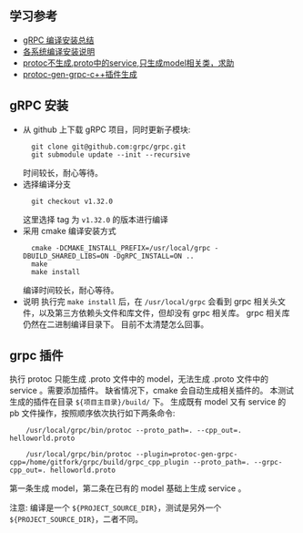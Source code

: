 
## 学习参考
- [gRPC 编译安装总结](https://segmentfault.com/a/1190000020812273?utm_source=tag-newest)
- [各系统编译安装说明](../BUILDING.md)
- [protoc不生成.proto中的service,只生成model相关类，求助](https://segmentfault.com/q/1010000013399560)
- [protoc-gen-grpc-c++插件生成](https://blog.csdn.net/u012198575/article/details/88694054)

## gRPC 安装

- 从 github 上下载 gRPC 项目，同时更新子模块:
  ```shell
    git clone git@github.com:grpc/grpc.git
    git submodule update --init --recursive
  ```
  时间较长，耐心等待。
- 选择编译分支
  ```shell
    git checkout v1.32.0
  ```
  这里选择 tag 为 `v1.32.0` 的版本进行编译
- 采用 cmake 编译安装方式
  ```shell
    cmake -DCMAKE_INSTALL_PREFIX=/usr/local/grpc -DBUILD_SHARED_LIBS=ON -DgRPC_INSTALL=ON ..
    make
    make install
  ```
  编译时间较长，耐心等待。
- 说明
    执行完 `make install` 后，在 `/usr/local/grpc` 会看到 grpc 相关头文件，以及第三方依赖头文件和库文件，但却没有 grpc 相关库。
    grpc 相关库仍然在二进制编译目录下。
    目前不太清楚怎么回事。
    
## grpc 插件

执行 protoc 只能生成 .proto 文件中的 model，无法生成 .proto 文件中的 service 。需要添加插件。
缺省情况下，cmake 会自动生成相关插件的。
本测试生成的插件在目录 `${项目主目录}/build/` 下。
生成既有 model 又有 service 的 pb 文件操作，按照顺序依次执行如下两条命令:
```shell
    /usr/local/grpc/bin/protoc --proto_path=. --cpp_out=. helloworld.proto

    /usr/local/grpc/bin/protoc --plugin=protoc-gen-grpc-cpp=/home/gitfork/grpc/build/grpc_cpp_plugin --proto_path=. --grpc-cpp_out=. helloworld.proto
```
第一条生成 model，第二条在已有的 model 基础上生成 service 。

注意: 编译是一个 `${PROJECT_SOURCE_DIR}`，测试是另外一个 `${PROJECT_SOURCE_DIR}`，二者不同。
    

